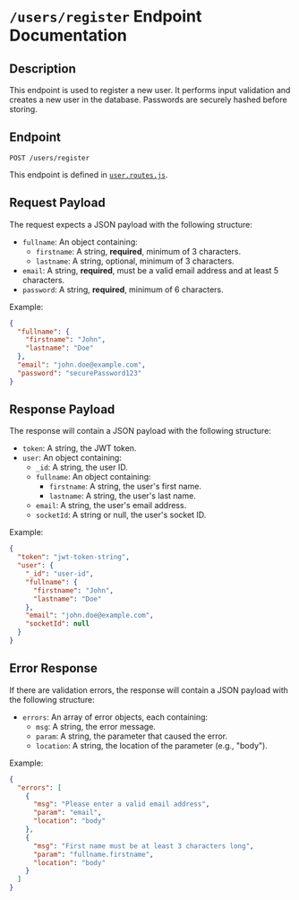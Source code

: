 # `/users/register` Endpoint Documentation

## Description

This endpoint is used to register a new user. It performs input validation and creates a new user in the database. Passwords are securely hashed before storing.

## Endpoint

`POST /users/register`

This endpoint is defined in [`user.routes.js`](C:/Users/abhis/Downloads/UBER/Backend/routes/user.routes.js).

## Request Payload

The request expects a JSON payload with the following structure:

- `fullname`: An object containing:
  - `firstname`: A string, **required**, minimum of 3 characters.
  - `lastname`: A string, optional, minimum of 3 characters.
- `email`: A string, **required**, must be a valid email address and at least 5 characters.
- `password`: A string, **required**, minimum of 6 characters.

Example:

```json
{
  "fullname": {
    "firstname": "John",
    "lastname": "Doe"
  },
  "email": "john.doe@example.com",
  "password": "securePassword123"
}
```

## Response Payload

The response will contain a JSON payload with the following structure:

- `token`: A string, the JWT token.
- `user`: An object containing:
  - `_id`: A string, the user ID.
  - `fullname`: An object containing:
    - `firstname`: A string, the user's first name.
    - `lastname`: A string, the user's last name.
  - `email`: A string, the user's email address.
  - `socketId`: A string or null, the user's socket ID.

Example:

```json
{
  "token": "jwt-token-string",
  "user": {
    "_id": "user-id",
    "fullname": {
      "firstname": "John",
      "lastname": "Doe"
    },
    "email": "john.doe@example.com",
    "socketId": null
  }
}
```

## Error Response

If there are validation errors, the response will contain a JSON payload with the following structure:

- `errors`: An array of error objects, each containing:
  - `msg`: A string, the error message.
  - `param`: A string, the parameter that caused the error.
  - `location`: A string, the location of the parameter (e.g., "body").

Example:

```json
{
  "errors": [
    {
      "msg": "Please enter a valid email address",
      "param": "email",
      "location": "body"
    },
    {
      "msg": "First name must be at least 3 characters long",
      "param": "fullname.firstname",
      "location": "body"
    }
  ]
}
```
